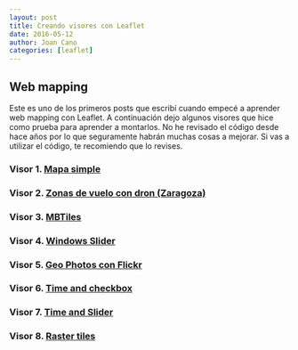 ```yaml
---
layout: post
title: Creando visores con Leaflet
date: 2016-05-12
author: Joan Cano
categories: [leaflet]
---
```

## Web mapping

Este es uno de los primeros posts que escribí cuando empecé a aprender web mapping con Leaflet.
A continuación dejo algunos visores que hice como prueba para aprender a montarlos. No he revisado el código desde hace años por lo que seguramente habrán muchas cosas a mejorar. Si vas a utilizar el código, te recomiendo que lo revises.

### Visor 1.  <a href='javascript: none' onclick='$("#abs_visor1").toggle()'>Mapa simple</a> <br>
  
   <div id="abs_visor1" style="text-align: justify; display: none" markdown="1">
   Se trata de un visor sencillo. El mapa está centrado en Zaragoza. El objetivo es mostrar la localización de algún lugar que se quiera resaltar. 
   <br>
   [Visor Mapa simple](https://joancano.github.io/static/projects/web/visores/zaragoza.html) 
   </div>
   

### Visor 2. <a href='javascript: none' onclick='$("#abs_visor2").toggle()'>Zonas de vuelo con dron (Zaragoza)</a> <br>

   <div id="abs_visor2" style="text-align: justify; display: none" markdown="1">
   Este visor lo hice cuando empecé como piloto de drones. Me encontré con el problema de que la cartografía que existía respecto a las zonas aptas para el vuelo eran de pago y en papel. Por suerte había un archivo kml que circulaba por ahí con las zonas de vuelo: [puedes descargarlo de gisandbeers](http://www.gisandbeers.com/radios-y-zonas-de-vuelo-para-drones).

   De manera que hice el visor basándome en las áreas del kml y con un poco de <a href= "http://noticias.juridicas.com/base_datos/Fiscal/537921-l-18-2014-de-15-oct-medidas-urgentes-para-el-crecimiento-la-competitividad.html#t2c1s6lectura">legislación. </a>

   + Las áreas de influencia, representan las zonas donde no está permitido volar en Zaragoza
   + Te permite geolocalizarte con el móvil.

   Actualmente el visor está desactualizado puesto que hay una nueva ley vigente. Además, AESA ya ha creado un visor web para poder comprobar donde se va a operar o volar recreativamente.
   <br>

   [Visor 2. Zonas de vuelo con dron (Zaragoza)](https://joancano.github.io/static/projects/web/visores/rpa.html) 
   </div>


### Visor 3. <a href='javascript: none' onclick='$("#abs_visor3").toggle()'>MBTiles</a> <br>

   <div id="abs_visor3" style="text-align: justify; display: none" markdown="1">
      El siguiente visor tiene como mapa base un <a href="http://wiki.openstreetmap.org/wiki/MBTiles">MBTiles</a>. Este tipo de formato permite almacenar un mosaicado de imágenes en un solo archivo, como una base de datos SQLite. Me gusta utilizar MBTiles, por que te permite trabajar sin conexión a internet y se mueve fino fino, además del poco espacio que ocupan las teselas.
   <br>
      [Visor 3. MBTiles](https://joancano.github.io/static/projects/web/visores/mbtiles/mbpolop.html) 
   </div>
   

### Visor 4. <a href='javascript: none' onclick='$("#abs_visor4").toggle()'>Windows Slider</a> <br>

   <div id="abs_visor4" style="text-align: justify; display: none" markdown="1">
      Puede surgir la necesidad de comparar distintas cartografías. Ello es muy sencillo en GIS de escritorio, 
      pero cuando además quiere compartir con muchos usuarios este tipo de visores me parecen perfectos. 
      En este caso se comparan servicios WMS multitemporal de mi pueblo.
   <br>
      [Visor 4. Window Slider](https://joancano.github.io/static/projects/web/visores/ventanas/windows.html) 
   </div>

### Visor 5. <a href='javascript: none' onclick='$("#abs_visor5").toggle()'>Geo Photos con Flickr</a> <br>


   <div id="abs_visor5" style="text-align: justify; display: none" markdown="1">
   Durante mi máster, tuvimos una salida de campo en la que identificamos diferentes tipos de cubiertas y vegetación. La captura de fotos en campo ayuda a recordar que tipos de cubiertas y especies son las que componen el paisaje, pero sobretodo la localización junto a las fotofrafías ayudaron mucho en la búsqueda de píxeles que puedan ser útiles para la clasificación supervisada.

   La API de Flickr nos permite almacenar y geolocalizar las fotos e interactuar con ellas mediante Leaflet. Si ya tenemos las fotos geolocalizadas (tomadas con móvil o cámara) podemos geolocalizarlas directamente, y si no podemos geolocalizarlas con Flickr o un software específico; en mi caso utilizo [Digikam](https://www.digikam.org/)
   <br>
      [Visor 5. Geo Photos con Flickr](https://joancano.github.io/static/projects/web/visores/photo/photos.html)
   </div>


### Visor 6. <a href='javascript: none' onclick='$("#abs_visor6").toggle()'>Time and checkbox</a> <br>

   <div id="abs_visor6" style="text-align: justify; display: none" markdown="1">
   Este visor es más elaborado. Se trata de un visor que representa la ocupación francesa en Valencia durante los años 1812-13.
   <br>
      [Visor 6. Time and checkbox](https://joancano.github.io/static/projects/web/visores/visor_historia/)
   </div>

### Visor 7. <a href='javascript: none' onclick='$("#abs_visor7").toggle()'>Time and Slider</a> <br>

   <div id="abs_visor7" style="text-align: justify; display: none" markdown="1">
   Se trata del mismo visor pero con un slider para mover según la fecha
   <br>
   + [Time and Slider 1](https://joancano.github.io/static/projects/web/visores/visor_historia/versiones/v6/oneSlider.html)
   + [Time and Slider 2](https://joancano.github.io/static/projects/web/visores/visor_historia/versiones/v5/index.html)
   </div>



### Visor 8. <a href='javascript: none' onclick='$("#abs_visor8").toggle()'>Raster tiles</a> <br>

   <div id="abs_visor8" style="text-align: justify; display: none" markdown="1">
   Es un visor web simple, generado mediante la herramienta gdalAteselas de QGIS 3. Este es el enlace al post donde explico como realizarlo:
   [https://joancano.github.io/gis/2019/05/18/tiles_qgis.html](https://joancano.github.io/gis/2019/05/18/tiles_qgis.html)
   <br>

   [Visor 8. Raster tiles](https://joancano.github.io/static/projects/web/visores/ruinas_Belchite/index.html)   
   </div>

